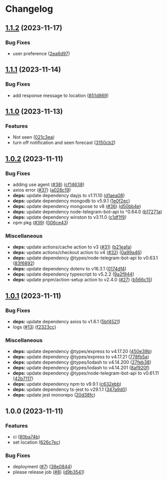 # Changelog

## [1.1.2](https://github.com/eliranRP/surfForever/compare/v1.1.1...v1.1.2) (2023-11-17)

### Bug Fixes

- user preference ([2ea6d97](https://github.com/eliranRP/surfForever/commit/2ea6d9700885a3e8e3cf7bd37c1b57962edb076e))

## [1.1.1](https://github.com/eliranRP/surfForever/compare/v1.1.0...v1.1.1) (2023-11-14)

### Bug Fixes

- add response message to location ([851d869](https://github.com/eliranRP/surfForever/commit/851d869855d145f09326511b919f4e15e999ee00))

## [1.1.0](https://github.com/eliranRP/surfForever/compare/v1.0.2...v1.1.0) (2023-11-13)

### Features

- Not seen ([021c3ea](https://github.com/eliranRP/surfForever/commit/021c3eae7b49b3484056f59e75843f5954701471))
- turn off notification and seen forecast ([3150cb2](https://github.com/eliranRP/surfForever/commit/3150cb29f1bb940d9811a8966a39660f821b2b78))

## [1.0.2](https://github.com/eliranRP/surfForever/compare/v1.0.1...v1.0.2) (2023-11-11)

### Bug Fixes

- adding use agent ([#38](https://github.com/eliranRP/surfForever/issues/38)) ([cf14638](https://github.com/eliranRP/surfForever/commit/cf146381ca196d8d1cbef79f2e97094394d07114))
- axios error ([#37](https://github.com/eliranRP/surfForever/issues/37)) ([a028c19](https://github.com/eliranRP/surfForever/commit/a028c197943d103e42a0597870f0f5fc0f293997))
- **deps:** update dependency dayjs to v1.11.10 ([d1aea08](https://github.com/eliranRP/surfForever/commit/d1aea08e0bce4690bac022c5e68f0830171d28f2))
- **deps:** update dependency mongodb to v5.9.1 ([1e0f2ec](https://github.com/eliranRP/surfForever/commit/1e0f2ec39cc28606d1b4c3d46f432c03efd882f3))
- **deps:** update dependency mongoose to v8 ([#36](https://github.com/eliranRP/surfForever/issues/36)) ([d50bb4e](https://github.com/eliranRP/surfForever/commit/d50bb4ef1f12074450a261eb92be573af5936fb3))
- **deps:** update dependency node-telegram-bot-api to ^0.64.0 ([b17271a](https://github.com/eliranRP/surfForever/commit/b17271a206a0263f6e5e35bb6be63bf1943a8fe3))
- **deps:** update dependency winston to v3.11.0 ([c1df1f9](https://github.com/eliranRP/surfForever/commit/c1df1f97c0a3612009ecd94023ac4f03638e1502))
- npm pkg ([#39](https://github.com/eliranRP/surfForever/issues/39)) ([006ce43](https://github.com/eliranRP/surfForever/commit/006ce43460ad8dd79470042485ea51c515a2acac))

### Miscellaneous

- **deps:** update actions/cache action to v3 ([#31](https://github.com/eliranRP/surfForever/issues/31)) ([b21eafa](https://github.com/eliranRP/surfForever/commit/b21eafa05a7f9f1e53a16333fb47877aac65529b))
- **deps:** update actions/checkout action to v4 ([#32](https://github.com/eliranRP/surfForever/issues/32)) ([0a99a46](https://github.com/eliranRP/surfForever/commit/0a99a46e76aa5d7495218915c8915ee3e071e96a))
- **deps:** update dependency @types/node-telegram-bot-api to v0.63.1 ([83f6892](https://github.com/eliranRP/surfForever/commit/83f689262d4f29a5b8299eb9fd2d62e62da944b0))
- **deps:** update dependency dotenv to v16.3.1 ([0174df4](https://github.com/eliranRP/surfForever/commit/0174df4ab3236c489dc0ceeca44acf9d2117730f))
- **deps:** update dependency typescript to v5.2.2 ([9a2f944](https://github.com/eliranRP/surfForever/commit/9a2f9443158f51a8e72b1feb2fb9ee0d95b9de23))
- **deps:** update pnpm/action-setup action to v2.4.0 ([#27](https://github.com/eliranRP/surfForever/issues/27)) ([b566c15](https://github.com/eliranRP/surfForever/commit/b566c152378266e452dd34bc2919c3efb8b03d21))

## [1.0.1](https://github.com/eliranRP/surfForever/compare/v1.0.0...v1.0.1) (2023-11-11)

### Bug Fixes

- **deps:** update dependency axios to v1.6.1 ([5bf4521](https://github.com/eliranRP/surfForever/commit/5bf4521d6c248490e87a31deaf5cc7254c4e5d0b))
- logs ([#13](https://github.com/eliranRP/surfForever/issues/13)) ([f2323cc](https://github.com/eliranRP/surfForever/commit/f2323cc951824622ff98d8da8c66c48db08b0379))

### Miscellaneous

- **deps:** update dependency @types/express to v4.17.20 ([450e39b](https://github.com/eliranRP/surfForever/commit/450e39b556714368bbe56ff9d713d096e72e95ec))
- **deps:** update dependency @types/express to v4.17.21 ([778fb5a](https://github.com/eliranRP/surfForever/commit/778fb5a8ee1efe2fee3c3ccf4c884f9cf19a1113))
- **deps:** update dependency @types/lodash to v4.14.200 ([27feb38](https://github.com/eliranRP/surfForever/commit/27feb38a14ccb8670f52dbd463d9f8ac4c62e0cc))
- **deps:** update dependency @types/lodash to v4.14.201 ([8af920f](https://github.com/eliranRP/surfForever/commit/8af920f24a00343674a726e9fabf317e61119b39))
- **deps:** update dependency @types/node-telegram-bot-api to v0.61.11 ([42b7117](https://github.com/eliranRP/surfForever/commit/42b7117f627e6c4353acaf0736abdca873df5075))
- **deps:** update dependency npm to v9.9.1 ([c632ebb](https://github.com/eliranRP/surfForever/commit/c632ebba3243bf1995561e2b63e4913dabe35b2e))
- **deps:** update dependency ts-jest to v29.1.1 ([347a9d0](https://github.com/eliranRP/surfForever/commit/347a9d048ba8c7f42fbf08bde1da7ad094e70115))
- **deps:** update jest monorepo ([20d38fc](https://github.com/eliranRP/surfForever/commit/20d38fc59f39062c57abe94b5eb6606256b8aa85))

## 1.0.0 (2023-11-11)

### Features

- ci ([80ba74b](https://github.com/eliranRP/surfForever/commit/80ba74be78c35506113e2bb7a9fe4e9f044b6596))
- set location ([626c7ec](https://github.com/eliranRP/surfForever/commit/626c7ecc7c597734f361de1859d9df01b2920b4b))

### Bug Fixes

- deployment ([#7](https://github.com/eliranRP/surfForever/issues/7)) ([38e0844](https://github.com/eliranRP/surfForever/commit/38e0844a293876be744645004017a5a67f47c98e))
- please release job ([#8](https://github.com/eliranRP/surfForever/issues/8)) ([d9b3541](https://github.com/eliranRP/surfForever/commit/d9b35419e29234ba9d45df513ec2c3af1ece3cce))
